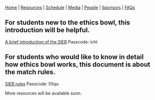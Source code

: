 [Home](https://sieb2020.github.io) &#124; [Resources](https://sieb2020.github.io/resources) &#124; [Schedule](https://sieb2020.github.io/schedule) &#124; [Media](https://sieb2020.github.io/media) &#124; [People](https://sieb2020.github.io/people) &#124; [Sponsors](https://sieb2020.github.io/sponsors) &#124; [FAQs](https://sieb2020.github.io/faqs)

## For students new to the ethics bowl, this introduction will be helpful.  

[A brief introduction of the SIEB](https://pan.baidu.com/s/18-7lfs6e6YYAWh1eiwOXeA) Passcode: icht  

## For students who would like to know in detail how ethics bowl works, this document is about the match rules.  

[SIEB rules](https://pan.baidu.com/s/1K6g3Vzco_9ALvSvyTGUzUQ) Passcode: 55qu  


More resources will be available soon.
